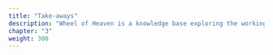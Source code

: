 ```yaml
---
title: "Take-aways"
description: "Wheel of Heaven is a knowledge base exploring the working hypothesis that life on Earth was intelligently designed by an extraterrestrial civilization, the so-called Elohim."
chapter: "3"
weight: 300
---
```


